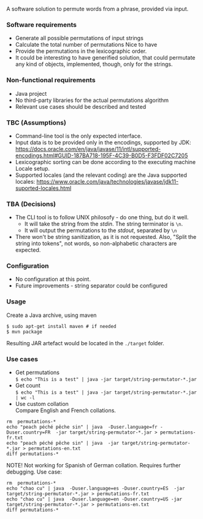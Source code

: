A software solution to permute words from a phrase, provided via input.

### Software requirements
- Generate all possible permutations of input strings
- Calculate the total number of permutations
Nice to have
- Provide the permutations in the lexicographic order.
- It could be interesting to have generified solution, that could permutate any kind of objects, implemented, though, only for the strings.

### Non-functional requirements
- Java project
- No third-party libraries for the actual permutations algorithm
- Relevant use cases should be described and tested

### TBC (Assumptions)
- Command-line tool is the only expected interface.
- Input data is to be provided only in the encodings, supported by JDK: https://docs.oracle.com/en/java/javase/11/intl/supported-encodings.html#GUID-187BA718-195F-4C39-B0D5-F3FDF02C7205
- Lexicographic sorting can be done according to the executing machine Locale setup.
- Supported locales (and the relevant coding) are the Java supported locales: https://www.oracle.com/java/technologies/javase/jdk11-suported-locales.html

### TBA (Decisions)
- The CLI tool is to follow UNIX philosofy - do one thing, but do it well.
  - It will take the string from the _stdin_. The string terminator is `\n`.
  - It will output the permutations to the _stdout_, separated by `\n`
- There won't be string sanitization, as it is not requested. Also, "Split the string into tokens", not words, so non-alphabetic characters are expected.

### Configuration
- No configuration at this point.
- Future improvements - string separator could be configured

### Usage
Create a Java archive, using maven
```
$ sudo apt-get install maven # if needed
$ mvn package
```
Resulting JAR artefact would be located in the `./target` folder. 

### Use cases
- Get permutations \
`$ echo "This is a test" | java -jar target/string-permutator-*.jar`
- Get count \
`$ echo "This is a test" | java -jar target/string-permutator-*.jar | wc -l`
- Use custom collation \
Compare English and French collations.
```
rm  permutations-*
echo "peach péché pêche sin" | java  -Duser.language=fr -Duser.country=FR  -jar target/string-permutator-*.jar > permutations-fr.txt
echo "peach péché pêche sin" | java  -jar target/string-permutator-*.jar > permutations-en.txt
diff permutations-*
```


NOTE! Not working for Spanish of German collation. Requires further debugging. Use case:
```
rm  permutations-*
echo "chao cu" | java  -Duser.language=es -Duser.country=ES  -jar target/string-permutator-*.jar > permutations-fr.txt
echo "chao cu" | java  -Duser.language=en -Duser.country=US -jar target/string-permutator-*.jar > permutations-en.txt
diff permutations-*
```

